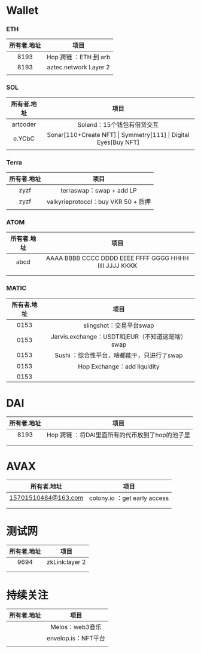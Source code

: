 # Wallet

### ETH

| 所有者.地址 |         项目          |
| :---------: | :-------------------: |
|    8193     | Hop 跨链 ：ETH 到 arb |
|    8193     | aztec.network Layer 2 |
|             |                       |

### SOL

| 所有者.地址 |                             项目                             |
| :---------: | :----------------------------------------------------------: |
|  artcoder   |                  Solend：15个钱包有借贷交互                  |
|   e.YCbC    | Sonar[110+Create NFT] \| Symmetry[111] \| Digital Eyes[Buy NFT] |
|             |                                                              |

### Terra

| 所有者.地址 |                项目                 |
| :---------: | :---------------------------------: |
|    zyzf     |      terraswap：swap + add LP       |
|    zyzf     | valkyrieprotocol：buy VKR 50 + 质押 |
|             |                                     |

### ATOM

| 所有者.地址 |                          项目                          |
| :---------: | :----------------------------------------------------: |
|    abcd     | AAAA BBBB CCCC DDDD EEEE FFFF GGGG HHHH IIII JJJJ KKKK |
|             |                                                        |
|             |                                                        |

### MATIC

| 所有者.地址 |                       项目                       |
| :---------: | :----------------------------------------------: |
|    0153     |             slingshot：交易平台swap              |
|    0153     | Jarvis.exchange：USDT和jEUR（不知道这是啥） swap |
|    0153     |    Sushi ：综合性平台，啥都能干，只进行了swap    |
|    0153     |           Hop Exchange：add liquidity            |
|    0153     |                                                  |



# DAI

| 所有者.地址 |                      项目                       |
| :---------: | :---------------------------------------------: |
|    8193     | Hop 跨链 ：将DAI里面所有的代币放到了hop的池子里 |
|             |                                                 |
|             |                                                 |



# AVAX

|     所有者.地址     |             项目             |
| :-----------------: | :--------------------------: |
| 15701510484@163.com | colony.io ：get early access |
|                     |                              |
|                     |                              |



# 测试网

| 所有者.地址 |      项目      |
| :---------: | :------------: |
|    9694     | zkLink:layer 2 |
|             |                |
|             |                |

# 持续关注

| 所有者.地址 |        项目         |
| :---------: | :-----------------: |
|             |   Melos：web3音乐   |
|             | envelop.is：NFT平台 |
|             |                     |

